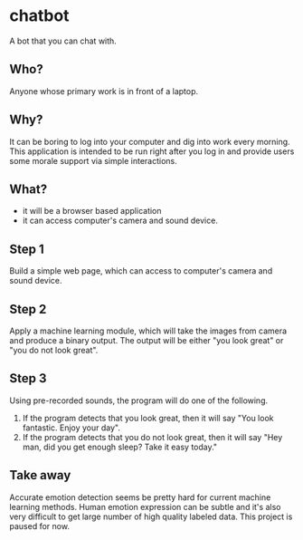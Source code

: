 # chatbot
A bot that you can chat with.

## Who?
Anyone whose primary work is in front of a laptop.

## Why?
It can be boring to log into your computer and dig into work every morning. 
This application is intended to be run right after you log in and provide users some morale support via simple interactions.

## What?
- it will be a browser based application
- it can access computer's camera and sound device.

## Step 1
Build a simple web page, which can access to computer's camera and sound device.

## Step 2
Apply a machine learning module, which will take the images from camera and produce a binary output. 
The output will be either "you look great" or "you do not look great".

## Step 3
Using pre-recorded sounds, the program will do one of the following.
1. If the program detects that you look great, then it will say "You look fantastic. Enjoy your day".
2. If the program detects that you do not look great, then it will say "Hey man, did you get enough sleep? Take it easy today."

## Take away
Accurate emotion detection seems be pretty hard for current machine learning methods. Human emotion expression can be subtle and it's also very difficult to get large number of high quality labeled data.
This project is paused for now.